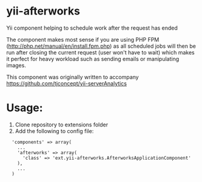 yii-afterworks
==============

Yii component helping to schedule work after the request has ended

The component makes most sense if you are using PHP FPM (http://php.net/manual/en/install.fpm.php) as all scheduled jobs will then be run after closing the current request (user won't have to wait) which makes it perfect for heavy workload such as sending emails or manipulating images.


This component was originally written to accompany https://github.com/tjconcept/yii-serverAnalytics

Usage:
======

1. Clone repository to extensions folder
2. Add the following to config file:

```
  'components' => array(
    ...
    'afterworks' => array(
      'class' => 'ext.yii-afterworks.AfterworksApplicationComponent'
    ),
    ...
  )
```

